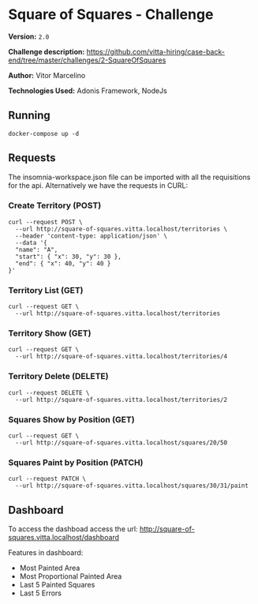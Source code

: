# Square of Squares - Challenge
**Version:** `2.0`

**Challenge description:** https://github.com/vitta-hiring/case-back-end/tree/master/challenges/2-SquareOfSquares

**Author:** Vitor Marcelino

**Technologies Used:** Adonis Framework, NodeJs

## Running
```
docker-compose up -d
```

## Requests
The insomnia-workspace.json file can be imported with all the requisitions for the api. Alternatively we have the requests in CURL:

### Create Territory (POST)
```
curl --request POST \
  --url http://square-of-squares.vitta.localhost/territories \
  --header 'content-type: application/json' \
  --data '{
  "name": "A",
  "start": { "x": 30, "y": 30 },
  "end": { "x": 40, "y": 40 }
}'
```

### Territory List (GET)
```
curl --request GET \
  --url http://square-of-squares.vitta.localhost/territories
```

### Territory Show (GET)
```
curl --request GET \
  --url http://square-of-squares.vitta.localhost/territories/4
```

### Territory Delete (DELETE)
```
curl --request DELETE \
  --url http://square-of-squares.vitta.localhost/territories/2
```

### Squares Show by Position (GET)
```
curl --request GET \
  --url http://square-of-squares.vitta.localhost/squares/20/50
```

### Squares Paint by Position (PATCH)
```
curl --request PATCH \
  --url http://square-of-squares.vitta.localhost/squares/30/31/paint
```

## Dashboard
To access the dashboad access the url: http://square-of-squares.vitta.localhost/dashboard

Features in dashboard:

- Most Painted Area
- Most Proportional Painted Area
- Last 5 Painted Squares
- Last 5 Errors